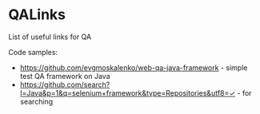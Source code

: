 # QALinks
List of useful links for QA

Code samples:
- https://github.com/evgmoskalenko/web-qa-java-framework - simple test QA framework on Java
- https://github.com/search?l=Java&p=1&q=selenium+framework&type=Repositories&utf8=✓ - for searching
